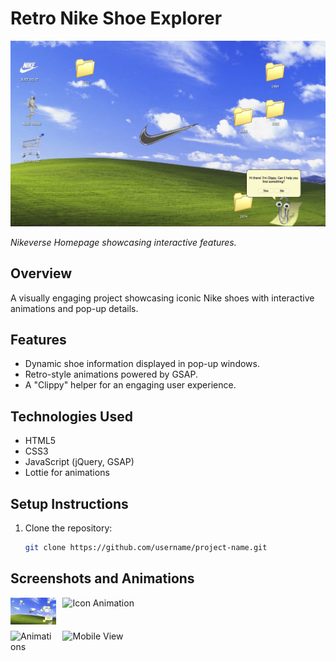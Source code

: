 # Retro Nike Shoe Explorer
<img src="assets/images/nikeverse_homepage.jpg" alt="Nikeverse Homepage" width="800">

*Nikeverse Homepage showcasing interactive features.*

## Overview
A visually engaging project showcasing iconic Nike shoes with interactive animations and pop-up details.

## Features
- Dynamic shoe information displayed in pop-up windows.
- Retro-style animations powered by GSAP.
- A "Clippy" helper for an engaging user experience.

## Technologies Used
- HTML5
- CSS3
- JavaScript (jQuery, GSAP)
- Lottie for animations

## Setup Instructions
1. Clone the repository:
   ```bash
   git clone https://github.com/username/project-name.git

## Screenshots and Animations

<div style="display: grid; grid-template-columns: repeat(2, 1fr); gap: 10px;">
  <img src="assets/images/nikeverse_homepage.jpg" alt="Nikeverse Homepage" width="800">
  <img src="assets/gifs/Icon_animation.gif" alt="Icon Animation" width="800">
  <img src="assets/screenshots/animations.gif" alt="Animations" style="width: 100%;">
  <img src="assets/screenshots/mobile-view.jpg" alt="Mobile View" style="width: 100%;">
</div>



